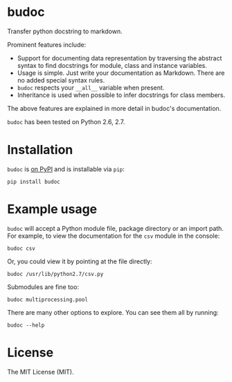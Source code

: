 # budoc

Transfer python docstring to markdown.

Prominent features include:

* Support for documenting data representation by traversing the abstract syntax
  to find docstrings for module, class and instance variables.
* Usage is simple. Just write your documentation as Markdown. There are no
  added special syntax rules.
* `budoc` respects your `__all__` variable when present.
* Inheritance is used when possible to infer docstrings for class members.

The above features are explained in more detail in budoc's documentation.

`budoc` has been tested on Python 2.6, 2.7.


# Installation

`budoc` is [on PyPI](https://pypi.python.org/pypi/budoc) and is installable via
`pip`:

    pip install budoc


# Example usage

`budoc` will accept a Python module file, package directory or an import path.
For example, to view the documentation for the `csv` module in the console:

    budoc csv

Or, you could view it by pointing at the file directly:

    budoc /usr/lib/python2.7/csv.py

Submodules are fine too:

    budoc multiprocessing.pool

There are many other options to explore. You can see them all by running:

    budoc --help


# License

The MIT License (MIT).
